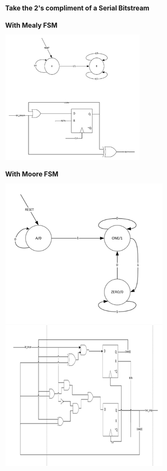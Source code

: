 ## Take the 2's compliment of a Serial Bitstream 

## With Mealy FSM 
<img src="day94_1.png" width="430" height="400">  

## With Moore FSM 
<img src="day94_3.png" width="550" height="450">  

<img src="day94_2.png" width="550" height="450">  
